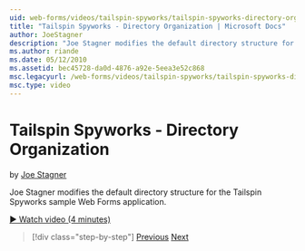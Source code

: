```yaml
---
uid: web-forms/videos/tailspin-spyworks/tailspin-spyworks-directory-organization
title: "Tailspin Spyworks - Directory Organization | Microsoft Docs"
author: JoeStagner
description: "Joe Stagner modifies the default directory structure for the Tailspin Spyworks sample Web Forms application."
ms.author: riande
ms.date: 05/12/2010
ms.assetid: bec45728-da0d-4876-a92e-5eea3e52c868
msc.legacyurl: /web-forms/videos/tailspin-spyworks/tailspin-spyworks-directory-organization
msc.type: video
---
```

Tailspin Spyworks - Directory Organization
====================
by [Joe Stagner](https://github.com/JoeStagner)

Joe Stagner modifies the default directory structure for the Tailspin Spyworks sample Web Forms application.

[&#9654; Watch video (4 minutes)](https://channel9.msdn.com/Blogs/ASP-NET-Site-Videos/tailspin-spyworks-directory-organization)

> [!div class="step-by-step"]
> [Previous](tailspin-spyworks-intro-ui-and-edm.md)
> [Next](tailspin-spyworks-category-menu.md)
